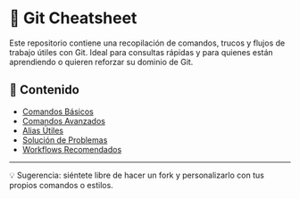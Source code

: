 # 🧰 Git Cheatsheet

Este repositorio contiene una recopilación de comandos, trucos y flujos de trabajo útiles con Git. Ideal para consultas rápidas y para quienes están aprendiendo o quieren reforzar su dominio de Git.

## 📁 Contenido

- [Comandos Básicos](basics.md)
- [Comandos Avanzados](advanced.md)
- [Alias Útiles](aliases.md)
- [Solución de Problemas](troubleshooting.md)
- [Workflows Recomendados](workflows.md)

---

💡 Sugerencia: siéntete libre de hacer un fork y personalizarlo con tus propios comandos o estilos.
